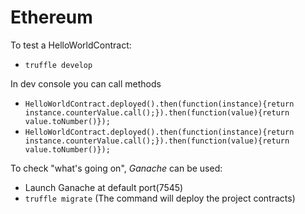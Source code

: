 # Ethereum

To test a HelloWorldContract:

- `truffle develop`

In dev console you can call methods
- `HelloWorldContract.deployed().then(function(instance){return instance.counterValue.call();}).then(function(value){return value.toNumber()});`
- `HelloWorldContract.deployed().then(function(instance){return instance.counterValue.call();}).then(function(value){return value.toNumber()});`

To  check "what's going on", _Ganache_ can be used:
 - Launch Ganache at default port(7545)
 - `truffle migrate` (The command will deploy the project contracts)